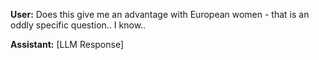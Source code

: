 **User:**
Does this give me an advantage with European women - that is an oddly specific question.. I know.. 

**Assistant:**
[LLM Response]


